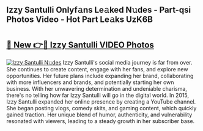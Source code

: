 ## Izzy Santulli Onlyf𝚊ns Le𝚊ked N𝚞des - Part-qsi Photos Video - Hot Part Le𝚊ks UzK6B

# <h2><a href="http://ab55428.deff.icu/?id=Izzy+Santulli">🔗 New 👉🔴 Izzy Santulli VIDEO Photos</a></h2>

[![Izzy Santulli N𝚞des](https://i.imgur.com/rIISA9y.gif)](http://ab55428.deff.icu/?id=Izzy+Santulli)
Izzy Santulli's social media journey is far from over. She continues to create content, engage with her fans, and explore new opportunities. Her future plans include expanding her brand, collaborating with more influencers and brands, and potentially starting her own business. With her unwavering determination and undeniable charisma, there's no telling how far Izzy Santulli will go in the digital world. In 2015, Izzy Santulli expanded her online presence by creating a YouTube channel. She began posting vlogs, comedy skits, and gaming content, which quickly gained traction. Her unique blend of humor, authenticity, and vulnerability resonated with viewers, leading to a steady growth in her subscriber base.
